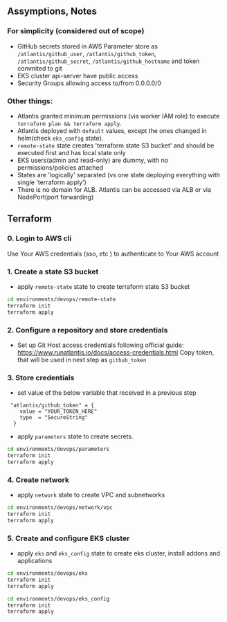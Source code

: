 ## Assymptions, Notes
### For simplicity (considered out of scope)
  * GitHub secrets stored in AWS Parameter store as `/atlantis/github_user`, `/atlantis/github_token`, `/atlantis/github_secret`, `/atlantis/github_hostname` and token commited to git 
  * EKS cluster api-server have public access
  * Security Groups allowing access to/from 0.0.0.0/0

### Other things:
* Atlantis granted minimum permissions (via worker IAM role) to execute `terraform plan && terraform apply`. 
* Atlantis deployed with `default` values, except the ones changed in helm(check `eks_config` state).
* `remote-state` state creates 'terraform state S3 bucket' and should be executed first and has local state only
* EKS users(admin and read-only) are dummy, with no permissions/policies attached
* States are 'logically' separated (vs one state deploying everything with single 'terraform apply')
* There is no domain for ALB. Atlantis can be accessed via ALB or via NodePort(port forwarding)


## Terraform
### 0. Login to AWS cli 
Use Your AWS credentials (sso, etc ) to authenticate to Your AWS account

### 1. Create a state S3 bucket
* apply `remote-state` state to create terraform state S3 bucket
```bash
cd environments/devops/remote-state
terraform init 
terraform apply
```

### 2. Configure a repository and store credentials
* Set up Git Host access credentials following official guide: https://www.runatlantis.io/docs/access-credentials.html
Copy token, that will be used in next step as  `github_token`

### 3. Store credentials
* set value of the below variable that received in a previous step
```  
 "atlantis/github_token" = {
    value = "YOUR_TOKEN_HERE"
    type  = "SecureString"
  }
```
* apply `parameters` state to create secrets. 
```bash
cd environments/devops/parameters
terraform init 
terraform apply
```

### 4. Create network
* apply `network` state to create VPC and subnetworks 
```bash
cd environments/devops/network/vpc
terraform init
terraform apply
```

### 5. Create and configure EKS cluster 
* apply `eks` and `eks_config` state to create eks cluster, install addons and applications
```bash
cd environments/devops/eks
terraform init
terraform apply

cd environments/devops/eks_config
terraform init
terraform apply
```